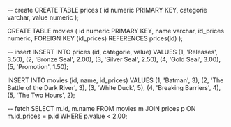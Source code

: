 
-- create
CREATE TABLE prices (
    id numeric PRIMARY KEY,
    categorie varchar,
    value numeric
);

CREATE TABLE movies (
    id numeric PRIMARY KEY,
    name varchar,
    id_prices numeric,
    FOREIGN KEY (id_prices) REFERENCES prices(id)
);

-- insert
INSERT INTO prices (id, categorie, value) VALUES
(1, 'Releases', 3.50),
(2, 'Bronze Seal', 2.00),
(3, 'Silver Seal', 2.50),
(4, 'Gold Seal', 3.00),
(5, 'Promotion', 1.50);

INSERT INTO movies (id, name, id_prices) VALUES
(1, 'Batman', 3),
(2, 'The Battle of the Dark River', 3),
(3, 'White Duck', 5),
(4, 'Breaking Barriers', 4),
(5, 'The Two Hours', 2);

-- fetch 
SELECT m.id, m.name
FROM movies m
JOIN prices p ON m.id_prices = p.id
WHERE p.value < 2.00;